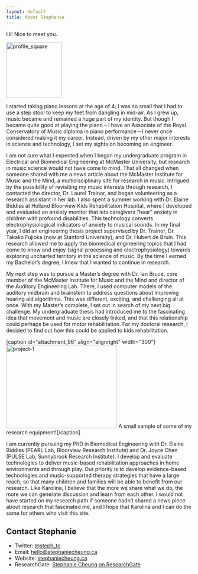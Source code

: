 ```yaml
---
layout: default
title: About Stephanie
---
```

<div class="post">
<p class="intro">Hi! Nice to meet you.</p>

<img class="alignright size-thumbnail wp-image-98" src="https://allaboutkidsresearch.files.wordpress.com/2016/01/profile_square.jpg?w=150" alt="profile_square" width="150" height="150" />
<p>I started taking piano lessons at the age of 4; I was so small that I had to use a step stool to keep my feet from dangling in mid-air. As I grew up, music became and remained a huge part of my identity. But though I became quite good at playing the piano – I have an Associate of the Royal Conservatory of Music diploma in piano performance – I never once considered making it my career. Instead, driven by my other major interests in science and technology, I set my sights on becoming an engineer.</p>

<p>I am not sure what I expected when I began my undergraduate program in Electrical and Biomedical Engineering at McMaster University, but research in music science would not have come to mind. That all changed when someone shared with me a news article about the McMaster Institute for Music and the Mind, a multidisciplinary site for research in music. Intrigued by the possibility of revisiting my music interests through research, I contacted the director, Dr. Laurel Trainor, and began volunteering as a research assistant in her lab. I also spent a summer working with Dr. Elaine Biddiss at Holland Bloorview Kids Rehabilitation Hospital, where I developed and evaluated an anxiety monitor that lets caregivers "hear" anxiety in children with profound disabilities. This technology converts electrophysiological indicators of anxiety to musical sounds. In my final year, I did an engineering thesis project supervised by Dr. Trainor, Dr. Takako Fujioka (now at Stanford University), and Dr. Hubert de Bruin. This research allowed me to apply the biomedical engineering topics that I had come to know and enjoy (signal processing and electrophysiology) towards exploring uncharted territory in the science of music. By the time I earned my Bachelor’s degree, I knew that I wanted to continue in research.</p>

<p>My next step was to pursue a Master’s degree with Dr. Ian Bruce, core member of the McMaster Institute for Music and the Mind and director of the Auditory Engineering Lab. There, I used computer models of the auditory midbrain and brainstem to address questions about improving hearing aid algorithms. This was different, exciting, and challenging all at once. With my Master’s complete, I set out in search of my next big challenge. My undergraduate thesis had introduced me to the fascinating idea that movement and music are closely linked, and that this relationship could perhaps be used for motor rehabilitation. For my doctoral research, I decided to find out how this could be applied to kids rehabilitation.</p>

[caption id="attachment_96" align="alignright" width="300"]<img class="alignnone size-full wp-image-96" src="https://allaboutkidsresearch.files.wordpress.com/2016/01/project-1.png" alt="project-1" width="300" height="225" /> A small sample of some of my research equipment![/caption]

<p>I am currently pursuing my PhD in Biomedical Engineering with Dr. Elaine Biddiss (PEARL Lab, Bloorview Research Institute) and Dr. Joyce Chen (PULSE Lab, Sunnybrook Research Institute). I develop and evaluate technologies to deliver music-based rehabilitation approaches in home environments and through play. Our priority is to develop evidence-based technologies and music-supported therapy strategies that have a large reach, so that many children and families will be able to benefit from our research. Like Karolina, I believe that the more we share what we do, the more we can generate discussion and learn from each other. I would not have started on my research path if someone hadn’t shared a news piece about research that fascinated me, and I hope that Karolina and I can do the same for others who visit this site.</p>

<h2>Contact Stephanie</h2>
<ul>
  <li>Twitter: <a href="http://twitter.com/steph_tc">@steph_tc</a></li>
  <li>Email: <a href="mailto:hello@stephaniecheung.ca">hello@stephaniecheung.ca</a></li>
  <li>Website:  <a href="http://stephaniecheung.ca">stephaniecheung.ca</a></li>
  <li>ResearchGate: <a href="https://www.researchgate.net/profile/Stephanie_Cheung4">Stephanie Cheung on ResearchGate</a></li>
</ul>
</div>
